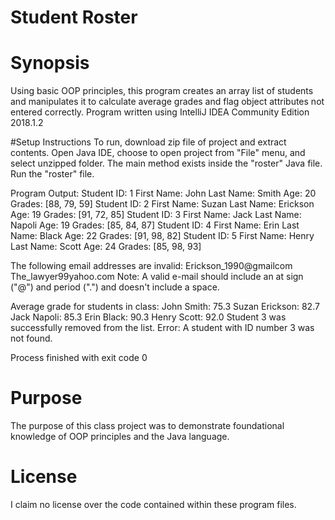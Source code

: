 # Student Roster


# Synopsis
Using basic OOP principles, this program creates an array list of students and manipulates it to calculate average grades and flag object attributes not entered correctly.
Program written using IntelliJ IDEA Community Edition 2018.1.2

#Setup Instructions
To run, download zip file of project and extract contents. Open Java IDE, choose to open project from "File" menu, and select unzipped folder.
The main method exists inside the "roster" Java file. Run the "roster" file.

Program Output:
Student ID: 1	First Name: John	Last Name: Smith	Age: 20	Grades: [88, 79, 59]
Student ID: 2	First Name: Suzan	Last Name: Erickson	Age: 19	Grades: [91, 72, 85]
Student ID: 3	First Name: Jack	Last Name: Napoli	Age: 19	Grades: [85, 84, 87]
Student ID: 4	First Name: Erin	Last Name: Black	Age: 22	Grades: [91, 98, 82]
Student ID: 5	First Name: Henry	Last Name: Scott	Age: 24	Grades: [85, 98, 93]

The following email addresses are invalid: 
Erickson_1990@gmailcom
The_lawyer99yahoo.com
Note: A valid e-mail should include an at sign ("@") and period (".") and doesn't include a space.

Average grade for students in class:
John Smith: 75.3
Suzan Erickson: 82.7
Jack Napoli: 85.3
Erin Black: 90.3
Henry Scott: 92.0
Student 3 was successfully removed from the list.
Error: A student with ID number 3 was not found.

Process finished with exit code 0

# Purpose
The purpose of this class project was to demonstrate foundational knowledge of OOP principles and the Java language.

# License
I claim no license over the code contained within these program files.
